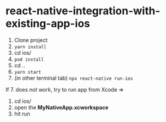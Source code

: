 # react-native-integration-with-existing-app-ios

1. Clone project
2. `yarn install`
3. cd ios/
4. `pod install`
5. cd .. 
6. `yarn start` 
7. (in other terminal tab) `npx react-native run-ios`

If 7. does not work, try to run app from Xcode => 
1. cd ios/  
2. open the **MyNativeApp.xcworkspace**
3. hit run
